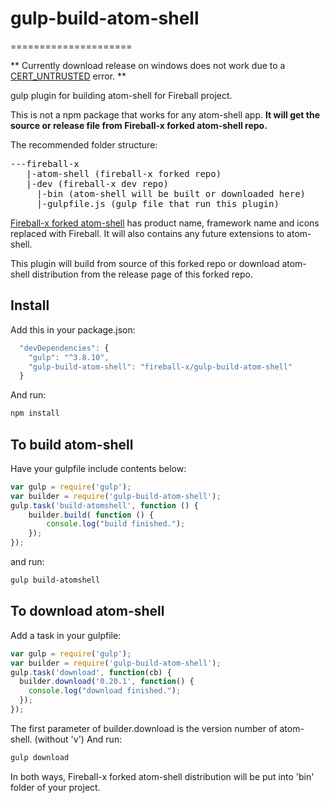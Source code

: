 # gulp-build-atom-shell
=====================

** Currently download release on windows does not work due to a [CERT_UNTRUSTED](https://github.com/atom/grunt-download-atom-shell/issues/17) error. **

gulp plugin for building atom-shell for Fireball project.

This is not a npm package that works for any atom-shell app. **It will get the source or release file from Fireball-x forked atom-shell repo.** 

The recommended folder structure:

<pre>
---fireball-x
   |-atom-shell (fireball-x forked repo)
   |-dev (fireball-x dev repo)
     |-bin (atom-shell will be built or downloaded here)
     |-gulpfile.js (gulp file that run this plugin)
</pre>

[Fireball-x forked atom-shell](https://github.com/fireball-x/atom-shell) has product name, framework name and icons replaced with Fireball. It will also contains any future extensions to atom-shell. 

This plugin will build from source of this forked repo or download atom-shell distribution from the release page of this forked repo.

## Install

Add this in your package.json:

``` javascript
  "devDependencies": {
    "gulp": "^3.8.10",
    "gulp-build-atom-shell": "fireball-x/gulp-build-atom-shell"
  }
```
And run:
``` bash
npm install
```

## To build atom-shell

Have your gulpfile include contents below: 
``` javascript
var gulp = require('gulp');
var builder = require('gulp-build-atom-shell');
gulp.task('build-atomshell', function () {
    builder.build( function () {
        console.log("build finished.");
    });
});
```

and run:
``` bash
gulp build-atomshell
```

## To download atom-shell

Add a task in your gulpfile:
``` javascript
var gulp = require('gulp');
var builder = require('gulp-build-atom-shell');
gulp.task('download', function(cb) {
  builder.download('0.20.1', function() {
    console.log("download finished.");
  });
});
```
The first parameter of builder.download is the version number of atom-shell. (without 'v')
And run:
``` bash
gulp download
```

In both ways, Fireball-x forked atom-shell distribution will be put into 'bin' folder of your project.
